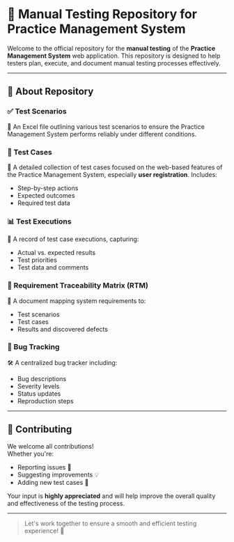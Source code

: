 # 🧪 Manual Testing Repository for Practice Management System

Welcome to the official repository for the **manual testing** of the **Practice Management System** web application. This repository is designed to help testers plan, execute, and document manual testing processes effectively.

---

## 📁 About Repository

### ✅ Test Scenarios
📄 An Excel file outlining various test scenarios to ensure the Practice Management System performs reliably under different conditions.

### 🧾 Test Cases
🧪 A detailed collection of test cases focused on the web-based features of the Practice Management System, especially **user registration**. Includes:
- Step-by-step actions
- Expected outcomes
- Required test data

### 📊 Test Executions
📝 A record of test case executions, capturing:
- Actual vs. expected results
- Test priorities
- Test data and comments

### 📌 Requirement Traceability Matrix (RTM)
🔗 A document mapping system requirements to:
- Test scenarios
- Test cases
- Results and discovered defects

### 🐞 Bug Tracking
🛠️ A centralized bug tracker including:
- Bug descriptions
- Severity levels
- Status updates
- Reproduction steps

---

## 🤝 Contributing

We welcome all contributions!  
Whether you're:
- Reporting issues 🐛  
- Suggesting improvements 💡  
- Adding new test cases 📄  

Your input is **highly appreciated** and will help improve the overall quality and effectiveness of the testing process.

---

> Let's work together to ensure a smooth and efficient testing experience! 🚀
